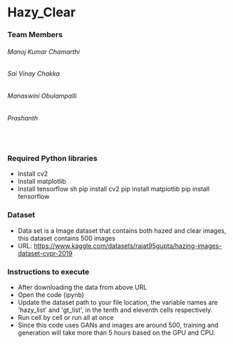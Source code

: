 # Hazy_Clear

### Team Members


###### Manoj Kumar Chamarthi 
###### Sai Vinay Chakka
###### Manaswini Obulampalli
###### Prashanth


&nbsp;
### Required Python libraries

- Install cv2
- Install matplotlib
- Install tensorflow
sh
pip install cv2
pip install matplotlib
pip install tensorflow



### Dataset
- Data set is a Image dataset that contains both hazed and clear images, this dataset contains 500 images
- URL: https://www.kaggle.com/datasets/rajat95gupta/hazing-images-dataset-cvpr-2019
 


### Instructions to execute

- After downloading the data from above URL
- Open the code (ipynb)
- Update the dataset path to your file location, the variable names are 'hazy_list' and 'gt_list', in the tenth and eleventh cells respectively.
- Run cell by cell or run all at once
- Since this code uses GANs and images are around 500, training and generation will take more than 5 hours based on the GPU and CPU.
